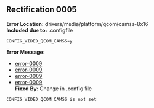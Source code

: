 ## Rectification 0005 ##
**Error Location:** drivers/media/platform/qcom/camss-8x16  
**Included due to:** .configfile  
```
CONFIG_VIDEO_QCOM_CAMSS=y  
```  
**Error Message:**  
- [error-0009](../error-files/error0009.txt)  
- [error-0009](../error-files/error0010.txt)  
- [error-0009](../error-files/error0011.txt)  
- [error-0009](../error-files/error0012.txt)  
**Fixed By:** Change in .config file  
```
CONFIG_VIDEO_QCOM_CAMSS is not set
```
